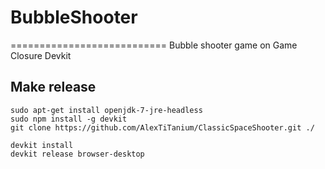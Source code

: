 # BubbleShooter
===========================
Bubble shooter game on Game Closure Devkit

Make release
--------------------

```
sudo apt-get install openjdk-7-jre-headless
sudo npm install -g devkit
git clone https://github.com/AlexTiTanium/ClassicSpaceShooter.git ./

devkit install
devkit release browser-desktop
```
